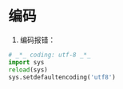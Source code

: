# 编码
1. 编码报错：
```python
# _*_ coding: utf-8 _*_
import sys
reload(sys)
sys.setdefaultencoding('utf8')
```
